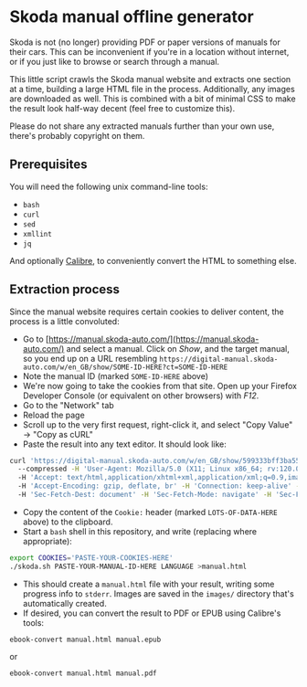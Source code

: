 # Skoda manual offline generator

Skoda is not (no longer) providing PDF or paper versions of manuals for their cars. This can be inconvenient if you're in a location without internet, or if you just like to browse or search through a manual.

This little script crawls the Skoda manual website and extracts one section at a time, building a large HTML file in the process. Additionally, any images are downloaded as well. This is combined with a bit of minimal CSS to make the result look half-way decent (feel free to customize this).

Please do not share any extracted manuals further than your own use, there's probably copyright on them.

## Prerequisites

You will need the following unix command-line tools:

- `bash`
- `curl`
- `sed`
- `xmllint`
- `jq`

And optionally [Calibre](https://calibre-ebook.com/), to conveniently convert the HTML to something else.

## Extraction process

Since the manual website requires certain cookies to deliver content, the process is a little convoluted:

- Go to [https://manual.skoda-auto.com/](https://manual.skoda-auto.com/) and select a manual. Click on *Show*, and the target manual, so you end up on a URL resembling `https://digital-manual.skoda-auto.com/w/en_GB/show/SOME-ID-HERE?ct=SOME-ID-HERE`
- Note the manual ID (marked `SOME-ID-HERE` above)
- We're now going to take the cookies from that site. Open up your Firefox Developer Console (or equivalent on other browsers) with *F12*.
- Go to the "Network" tab
- Reload the page
- Scroll up to the very first request, right-click it, and select "Copy Value" -> "Copy as cURL"
- Paste the result into any text editor. It should look like:
```bash
curl 'https://digital-manual.skoda-auto.com/w/en_GB/show/599333bff3ba55cbac144525291a2266_1_en_GB?ct=599333bff3ba55cbac144525291a2266_1_en_GB'
  --compressed -H 'User-Agent: Mozilla/5.0 (X11; Linux x86_64; rv:120.0) Gecko/20100101 Firefox/120.0'
  -H 'Accept: text/html,application/xhtml+xml,application/xml;q=0.9,image/avif,image/webp,*/*;q=0.8' -H 'Accept-Language: en-US,en;q=0.5'
  -H 'Accept-Encoding: gzip, deflate, br' -H 'Connection: keep-alive' -H 'Cookie: LOTS-OF-DATA-HERE' -H 'Upgrade-Insecure-Requests: 1'
  -H 'Sec-Fetch-Dest: document' -H 'Sec-Fetch-Mode: navigate' -H 'Sec-Fetch-Site: same-site'
```
- Copy the content of the `Cookie:` header (marked `LOTS-OF-DATA-HERE` above) to the clipboard.
- Start a `bash` shell in this repository, and write (replacing where appropriate):
```bash
export COOKIES='PASTE-YOUR-COOKIES-HERE'
./skoda.sh PASTE-YOUR-MANUAL-ID-HERE LANGUAGE >manual.html
```
- This should create a `manual.html` file with your result, writing some progress info to `stderr`. Images are saved in the `images/` directory that's automatically created.
- If desired, you can convert the result to PDF or EPUB using Calibre's tools:
```
ebook-convert manual.html manual.epub
```
or
```
ebook-convert manual.html manual.pdf
```
